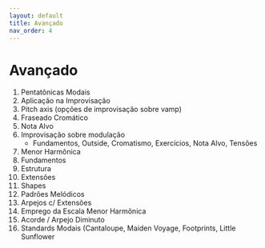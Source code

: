 ```yaml
---
layout: default
title: Avançado
nav_order: 4
---
```


# Avançado

1. Pentatônicas Modais
1. Aplicação na Improvisação
1. Pitch axis (opções de improvisação sobre vamp)
1. Fraseado Cromático
1. Nota Alvo
1. Improvisação sobre modulação
    - Fundamentos, Outside, Cromatismo, Exercícios, Nota Alvo, Tensões
1. Menor Harmônica
1. Fundamentos
1. Estrutura
1. Extensões
1. Shapes
1. Padrões Melódicos
1. Arpejos c/ Extensões
1. Emprego da Escala Menor Harmônica
1. Acorde / Arpejo Diminuto
1. Standards Modais (Cantaloupe, Maiden Voyage, Footprints, Little Sunflower